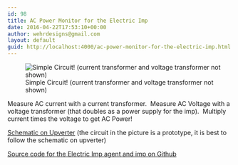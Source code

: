```yaml
---
id: 98
title: AC Power Monitor for the Electric Imp
date: 2016-04-22T17:53:10+00:00
author: wehrdesigns@gmail.com
layout: default
guid: http://localhost:4000/ac-power-monitor-for-the-electric-imp.html
---
```

<figure id="attachment_68" style="width: 474px" class="wp-caption alignright"><img class="size-large wp-image-68" src="/media/AC_Pwr_Monitor_Breadboarded-1024x576.jpg?fit=474%2C267" alt="Simple Circuit!  (current transformer and voltage transformer not shown)" srcset="/media/AC_Pwr_Monitor_Breadboarded.jpg?resize=1024%2C576 1024w, /media/AC_Pwr_Monitor_Breadboarded.jpg?resize=300%2C168 300w, /media/AC_Pwr_Monitor_Breadboarded.jpg?resize=620%2C348 620w, /media/AC_Pwr_Monitor_Breadboarded.jpg?resize=600%2C337 600w, /media/AC_Pwr_Monitor_Breadboarded.jpg?w=960 960w, /media/AC_Pwr_Monitor_Breadboarded.jpg?w=1440 1440w" sizes="(max-width: 474px) 100vw, 474px" data-recalc-dims="1" /><figcaption class="wp-caption-text">Simple Circuit! (current transformer and voltage transformer not shown)</figcaption></figure> 

Measure AC current with a current transformer.  Measure AC Voltage with a voltage transformer (that doubles as a power supply for the imp).  Multiply current times the voltage to get AC Power!

<a title="AC Power Monitor Schematic" href="https://upverter.com/wehrdesigns/c5618571c16b519d/AC-Power-Monitor-with-an-Electric-Imp/" target="_blank">Schematic on Upverter</a> (the circuit in the picture is a prototype, it is best to follow the schematic on upverter)

<a title="Electric Imp Sourcecode for the AC Power Monitor" href="https://github.com/wehrdesigns/Electric_Imp_AC_Power_Monitor" target="_blank">Source code for the Electric Imp agent and imp on Github</a>
